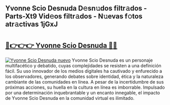 ## Yvonne Scio Desnuda D𝚎sn𝚞dos filtr𝚊dos - Parts-Xt9 Vid𝚎os filtr𝚊dos - N𝚞evas f𝚘tos atr𝚊ctivas 1jGxJ

# <h2><a href="http://mb9g7z3.tromn.icu/?c=Yvonne+Scio+Desnuda">🔗👉👉👉 Yvonne Scio Desnuda 🔗🔗</a></h2>

[![Yvonne Scio Desnuda nuevo](https://i.imgur.com/pEAQMta.gif)](http://mb9g7z3.tromn.icu/?c=Yvonne+Scio+Desnuda)
Yvonne Scio Desnuda es un personaje multifacético y debatido, cuyas complejidades se resisten a una definición fácil.  Su uso innovador de los medios digitales ha cautivado y enfurecido a los observadores, generando debates sobre identidad, ética y la naturaleza cambiante de las comunidades en línea. A pesar de la incertidumbre de sus próximas acciones, su huella en la cultura en línea es imborrable. Impulsado por una determinación inquebrantable y un encanto innegable, el impacto de Yvonne Scio Desnuda en la comunidad virtual es ilimitado.
